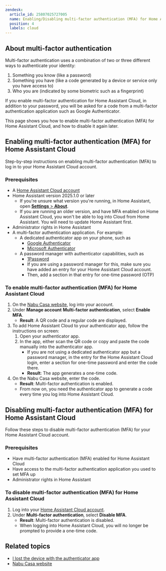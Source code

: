 ```yaml
---
zendesk:
  article_id: 25807025727005
  name: Enabling/Disabling multi-factor authentication (MFA) for Home Assistant Cloud
  position: 4
  labels: cloud
---
```


## About multi-factor authentication

Multi-factor authentication uses a combination of two or three different ways to authenticate your identity:

1. Something you know (like a password)
2. Something you have (like a code generated by a device or service only you have access to)
3. Who you are (indicated by some biometric such as a fingerprint)

If you enable multi-factor authentication for Home Assistant Cloud, in addition to your password, you will be asked for a code from a multi-factor authentication application such as Google Authenticator.

This page shows you how to enable multi-factor authentication (MFA) for Home Assistant Cloud, and how to disable it again later.

## Enabling multi-factor authentication (MFA) for Home Assistant Cloud

Step-by-step instructions on enabling multi-factor authentication (MFA) to log in to your Home Assistant Cloud account.

### Prerequisites

- A [Home Assistant Cloud account](/hc/en-us/articles/25649130769949-Enabling-Home-Assistant-Cloud)
- Home Assistant version 2025.1.0 or later
  - If you're unsure what version you're running, in Home Assistant, open [**Settings** > **About**](https://my.home-assistant.io/redirect/info/).
  - If you are running an older version, and have MFA enabled on Home Assistant Cloud, you won't be able to log into Cloud from Home Assistant. You will need to update Home Assistant first.
- Administrator rights in Home Assistant
- A multi-factor authentication application. For example:
  - A dedicated authenticator app on your phone, such as
    - [Google Authenticator](https://support.google.com/accounts/answer/1066447?hl=en&co=GENIE.Platform%3DAndroid&oco=0)
    - [Microsoft Authenticator](https://www.microsoft.com/en-us/security/mobile-authenticator-app)
  - A password manager with authenticator capabilities, such as
    - [1Password](https://support.1password.com/one-time-passwords/)
    - If you are using a password manager for this, make sure you have added an entry for your Home Assistant Cloud account.
    - Then, add a section in that entry for one-time password (OTP)

### To enable multi-factor authentication (MFA) for Home Assistant Cloud

1. On the [Nabu Casa website](https://account.nabucasa.com/), log into your account.
2. Under **Manage account**  **Multi-factor authentication**, select **Enable MFA**.
   - **Result**: A QR code and a regular code are displayed.
3. To add Home Assistant Cloud to your authenticator app, follow the instructions on screen:
   1. Open your authenticator app.
   2. In the app, either scan the QR code or copy and paste the code manually into the authenticator app.
      - If you are not using a dedicated authenticator app but a password manager, in the entry for the Home Assistant Cloud login, enter a section for one-time password and enter the code there.
      - **Result**: The app generates a one-time code.
4. On the Nabu Casa website, enter the code.
   - **Result**: Multi-factor authentication is enabled.
   - From now on, you need the authenticator app to generate a code every time you log into Home Assistant Cloud.

## Disabling multi-factor authentication (MFA) for Home Assistant Cloud

Follow these steps to disable multi-factor authentication (MFA) for your Home Assistant Cloud account.

### Prerequisites

- Have multi-factor authentication (MFA) enabled for Home Assistant Cloud
- Have access to the multi-factor authentication application you used to set MFA up
- Administrator rights in Home Assistant

### To disable multi-factor authentication (MFA) for Home Assistant Cloud

1. Log into your [Home Assistant Cloud account](https://account.nabucasa.com/).
2. Under **Multi-factor authentication**, select **Disable MFA**.
   - **Result**: Multi-factor authentication is disabled.
   - When logging into Home Assistant Cloud, you will no longer be prompted to provide a one-time code.

## Related topics

- [I lost the device with the authenticator app](/hc/en-us/articles/25806000298397-I-lost-the-device-used-to-generate-the-MFA-token-to-log-into-Home-Assistant-Cloud)
- [Nabu Casa website](https://account.nabucasa.com/)
